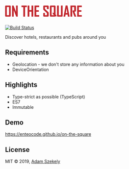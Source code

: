 ![On the Square][0]
================

[![Build Status][X]][Y]

Discover hotels, restaurants and pubs around you

## Requirements

- Geolocation - we don't store any information about you
- DeviceOrientation

## Highlights

- Type-strict as possible (TypeScript)
- ES7
- Immutable

## Demo

https://enteocode.github.io/on-the-square

## License

MIT © 2019, [Adam Szekely][Z]


[0]: ./resources/logo.png
[X]: https://api.travis-ci.com/enteocode/on-the-square.svg?branch=master
[Y]: https://travis-ci.org/enteocode/node-ttfautohint
[Z]: https://github.com/enteocode
